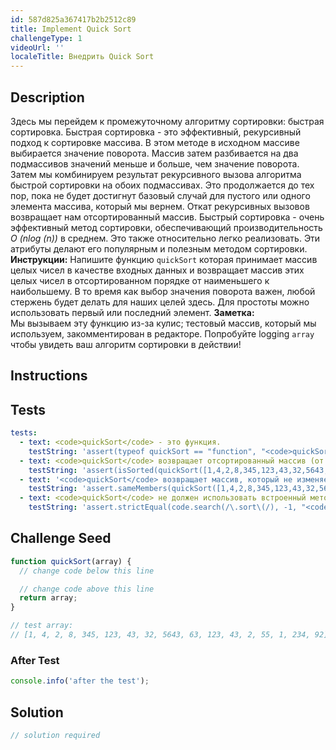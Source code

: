 ```yaml
---
id: 587d825a367417b2b2512c89
title: Implement Quick Sort
challengeType: 1
videoUrl: ''
localeTitle: Внедрить Quick Sort
---
```


## Description
<section id="description"> Здесь мы перейдем к промежуточному алгоритму сортировки: быстрая сортировка. 
Быстрая сортировка - это эффективный, рекурсивный подход к сортировке массива. В этом методе в исходном массиве выбирается значение поворота. Массив затем разбивается на два подмассивов значений меньше и больше, чем значение поворота. Затем мы комбинируем результат рекурсивного вызова алгоритма быстрой сортировки на обоих подмассивах. Это продолжается до тех пор, пока не будет достигнут базовый случай для пустого или одного элемента массива, который мы вернем. Откат рекурсивных вызовов возвращает нам отсортированный массив. Быстрый сортировка - очень эффективный метод сортировки, обеспечивающий производительность <i>O (nlog (n))</i> в среднем. Это также относительно легко реализовать. Эти атрибуты делают его популярным и полезным методом сортировки. <strong>Инструкции:</strong> Напишите функцию <code>quickSort</code> которая принимает массив целых чисел в качестве входных данных и возвращает массив этих целых чисел в отсортированном порядке от наименьшего к наибольшему. В то время как выбор значения поворота важен, любой стержень будет делать для наших целей здесь. Для простоты можно использовать первый или последний элемент. 
<strong>Заметка:</strong> <br> Мы вызываем эту функцию из-за кулис; тестовый массив, который мы используем, закомментирован в редакторе. Попробуйте logging <code>array</code> чтобы увидеть ваш алгоритм сортировки в действии! </section>

## Instructions
<section id="instructions">
</section>

## Tests
<section id='tests'>

```yml
tests:
  - text: <code>quickSort</code> - это функция.
    testString: 'assert(typeof quickSort == "function", "<code>quickSort</code> is a function.");'
  - text: <code>quickSort</code> возвращает отсортированный массив (от наименьшего к наибольшему).
    testString: 'assert(isSorted(quickSort([1,4,2,8,345,123,43,32,5643,63,123,43,2,55,1,234,92])), "<code>quickSort</code> returns a sorted array (least to greatest).");'
  - text: '<code>quickSort</code> возвращает массив, который не изменяется, кроме порядка.'
    testString: 'assert.sameMembers(quickSort([1,4,2,8,345,123,43,32,5643,63,123,43,2,55,1,234,92]), [1,4,2,8,345,123,43,32,5643,63,123,43,2,55,1,234,92], "<code>quickSort</code> returns an array that is unchanged except for order.");'
  - text: <code>quickSort</code> не должен использовать встроенный метод <code>.sort()</code> .
    testString: 'assert.strictEqual(code.search(/\.sort\(/), -1, "<code>quickSort</code> should not use the built-in <code>.sort()</code> method.");'

```

</section>

## Challenge Seed
<section id='challengeSeed'>

<div id='js-seed'>

```js
function quickSort(array) {
  // change code below this line

  // change code above this line
  return array;
}

// test array:
// [1, 4, 2, 8, 345, 123, 43, 32, 5643, 63, 123, 43, 2, 55, 1, 234, 92]

```

</div>


### After Test
<div id='js-teardown'>

```js
console.info('after the test');
```

</div>

</section>

## Solution
<section id='solution'>

```js
// solution required
```
</section>
